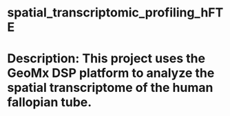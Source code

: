 # spatial_transcriptomic_profiling_hFTE


# Description: This project uses the GeoMx DSP platform to analyze the spatial transcriptome of the human fallopian tube.

